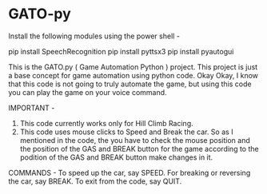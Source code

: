 # GATO-py
Install the following modules using the power shell -  

pip install SpeechRecognition
pip install pyttsx3 
pip install pyautogui  

This is the GATO.py ( Game Automation Python ) project. This project is just a base concept for game automation using python code. Okay Okay, I know that this code is not going to truly automate the game, but using this code you can play the game on your voice command.  

IMPORTANT - 
1. This code currently works only for Hill Climb Racing. 
2. This code uses mouse clicks to Speed and Break the car. So as I mentioned in the code, the you have to check the mouse position and the position of the GAS and BREAK button for the game according to the podition of the GAS and BREAK button make changes in it.  

COMMANDS - 
To speed up the car, say SPEED. 
For breaking or reversing the car, say BREAK. 
To exit from the code, say QUIT.
